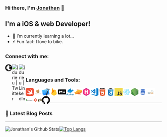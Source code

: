 ### Hi there, I'm [Jonathan][website] 👋

## I'm a iOS & web Developer!
- 🌱 I’m currently learning a lot...
- ⚡ Fun fact: I love to bike.

### Connect with me:

[<img align="left" alt="jdurieu" width="22px" src="https://raw.githubusercontent.com/iconic/open-iconic/master/svg/globe.svg" />][website]
[<img align="left" alt="jdurieu | Twitter" width="22px" src="https://cdn.jsdelivr.net/npm/simple-icons@v3/icons/twitter.svg" />][twitter]
[<img align="left" alt="jdurieu | LinkedIn" width="22px" src="https://cdn.jsdelivr.net/npm/simple-icons@v3/icons/linkedin.svg" />][linkedin]

<br />

### Languages and Tools:

<img align="left" alt="Swift" width="26px" src="https://github.com/jdurieu/jdurieu/blob/82b8dcefd34ed344602ab2fb209a8ab425be2cca/Assets/swift.png" />
<img align="left" alt="Objective-C" width="26px" src="https://github.com/jdurieu/jdurieu/blob/82b8dcefd34ed344602ab2fb209a8ab425be2cca/Assets/objective-c.png" />
<img align="left" alt="Xcode" width="26px" src="https://github.com/jdurieu/jdurieu/blob/82b8dcefd34ed344602ab2fb209a8ab425be2cca/Assets/xcode.png" />
<img align="left" alt="Firebase" width="26px" src="https://github.com/jdurieu/jdurieu/blob/82b8dcefd34ed344602ab2fb209a8ab425be2cca/Assets/firebase.png" />
<img align="left" alt="Markdown" width="26px" src="https://github.com/jdurieu/jdurieu/blob/82b8dcefd34ed344602ab2fb209a8ab425be2cca/Assets/markdown.png" />
<img align="left" alt="Docker" width="26px" src="https://github.com/jdurieu/jdurieu/blob/82b8dcefd34ed344602ab2fb209a8ab425be2cca/Assets/docker.png" />
<img align="left" alt="Zeplin" width="26px" src="https://github.com/jdurieu/jdurieu/blob/509061c2c186414679c9322406dee609ff058919/Assets/zeplin.png" />
<img align="left" alt="Hugo" width="26px" src="https://github.com/jdurieu/jdurieu/blob/82b8dcefd34ed344602ab2fb209a8ab425be2cca/Assets/Hugo.png" />
<img align="left" alt="Visual Studio Code" width="26px" src="https://github.com/jdurieu/jdurieu/blob/82b8dcefd34ed344602ab2fb209a8ab425be2cca/Assets/visual-studio-code.png" />
<img align="left" alt="HTML5" width="26px" src="https://github.com/jdurieu/jdurieu/blob/82b8dcefd34ed344602ab2fb209a8ab425be2cca/Assets/html.png" />
<img align="left" alt="CSS3" width="26px" src="https://github.com/jdurieu/jdurieu/blob/82b8dcefd34ed344602ab2fb209a8ab425be2cca/Assets/css.png" />
<img align="left" alt="JavaScript" width="26px" src="https://github.com/jdurieu/jdurieu/blob/82b8dcefd34ed344602ab2fb209a8ab425be2cca/Assets/javascript.png" />
<img align="left" alt="React" width="26px" src="https://github.com/jdurieu/jdurieu/blob/82b8dcefd34ed344602ab2fb209a8ab425be2cca/Assets/react.png" />
<img align="left" alt="Node.js" width="26px" src="https://github.com/jdurieu/jdurieu/blob/82b8dcefd34ed344602ab2fb209a8ab425be2cca/Assets/nodejs.png" />
<img align="left" alt="SQL" width="26px" src="https://github.com/jdurieu/jdurieu/blob/82b8dcefd34ed344602ab2fb209a8ab425be2cca/Assets/sql.png" />
<img align="left" alt="MySQL" width="26px" src="https://github.com/jdurieu/jdurieu/blob/82b8dcefd34ed344602ab2fb209a8ab425be2cca/Assets/mysql.png" />
<img align="left" alt="MongoDB" width="26px" src="https://github.com/jdurieu/jdurieu/blob/82b8dcefd34ed344602ab2fb209a8ab425be2cca/Assets/mongodb.png" />
<img align="left" alt="Git" width="26px" src="https://github.com/jdurieu/jdurieu/blob/82b8dcefd34ed344602ab2fb209a8ab425be2cca/Assets/git.png" />
<img align="left" alt="GitHub" width="26px" src="https://github.com/jdurieu/jdurieu/blob/82b8dcefd34ed344602ab2fb209a8ab425be2cca/Assets/github.png" />

<br />
<br />

---

### 📕 Latest Blog Posts
<!-- BLOG-POST-LIST:START -->
<!-- BLOG-POST-LIST:END -->

---

<img align="left" alt="Jonathan's Github Stats" src="https://github-readme-stats.vercel.app/api?username=jdurieu&show_icons=true&hide_border=true" />

[![Top Langs](https://github-readme-stats.vercel.app/api/top-langs/?username=jdurieu&layout=compact)](https://github.com/anuraghazra/github-readme-stats)


[website]: https://www.jdurieu.be
[twitter]: https://twitter.com/jdurieu
[linkedin]: https://linkedin.com/in/jdurieu
